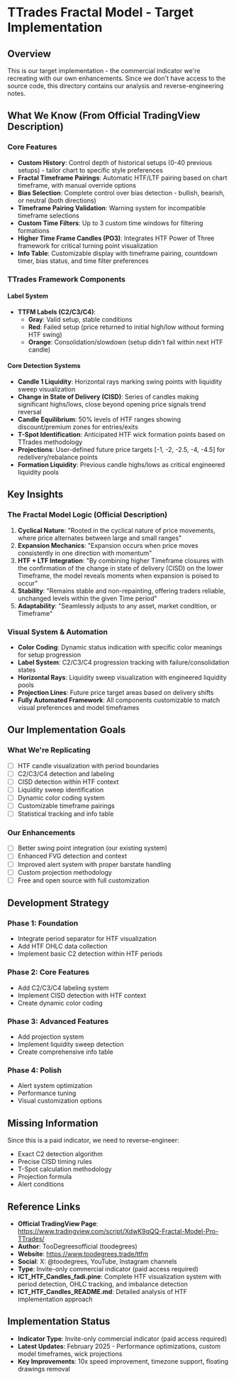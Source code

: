# TTrades Fractal Model - Target Implementation

## Overview
This is our target implementation - the commercial indicator we're recreating with our own enhancements. Since we don't have access to the source code, this directory contains our analysis and reverse-engineering notes.

## What We Know (From Official TradingView Description)

### Core Features
- **Custom History**: Control depth of historical setups (0-40 previous setups) - tailor chart to specific style preferences
- **Fractal Timeframe Pairings**: Automatic HTF/LTF pairing based on chart timeframe, with manual override options
- **Bias Selection**: Complete control over bias detection - bullish, bearish, or neutral (both directions)
- **Timeframe Pairing Validation**: Warning system for incompatible timeframe selections
- **Custom Time Filters**: Up to 3 custom time windows for filtering formations
- **Higher Time Frame Candles (PO3)**: Integrates HTF Power of Three framework for critical turning point visualization
- **Info Table**: Customizable display with timeframe pairing, countdown timer, bias status, and time filter preferences

### TTrades Framework Components

#### Label System
- **TTFM Labels (C2/C3/C4)**: 
  - **Gray**: Valid setup, stable conditions
  - **Red**: Failed setup (price returned to initial high/low without forming HTF swing)
  - **Orange**: Consolidation/slowdown (setup didn't fail within next HTF candle)

#### Core Detection Systems
- **Candle 1 Liquidity**: Horizontal rays marking swing points with liquidity sweep visualization
- **Change in State of Delivery (CISD)**: Series of candles making significant highs/lows, close beyond opening price signals trend reversal
- **Candle Equilibrium**: 50% levels of HTF ranges showing discount/premium zones for entries/exits
- **T-Spot Identification**: Anticipated HTF wick formation points based on TTrades methodology
- **Projections**: User-defined future price targets [-1, -2, -2.5, -4, -4.5] for redelivery/rebalance points
- **Formation Liquidity**: Previous candle highs/lows as critical engineered liquidity pools

## Key Insights

### The Fractal Model Logic (Official Description)
1. **Cyclical Nature**: "Rooted in the cyclical nature of price movements, where price alternates between large and small ranges"
2. **Expansion Mechanics**: "Expansion occurs when price moves consistently in one direction with momentum"
3. **HTF + LTF Integration**: "By combining higher Timeframe closures with the confirmation of the change in state of delivery (CISD) on the lower Timeframe, the model reveals moments when expansion is poised to occur"
4. **Stability**: "Remains stable and non-repainting, offering traders reliable, unchanged levels within the given Time period"
5. **Adaptability**: "Seamlessly adjusts to any asset, market condition, or Timeframe"

### Visual System & Automation
- **Color Coding**: Dynamic status indication with specific color meanings for setup progression
- **Label System**: C2/C3/C4 progression tracking with failure/consolidation states
- **Horizontal Rays**: Liquidity sweep visualization with engineered liquidity pools
- **Projection Lines**: Future price target areas based on delivery shifts
- **Fully Automated Framework**: All components customizable to match visual preferences and model timeframes

## Our Implementation Goals

### What We're Replicating
- [ ] HTF candle visualization with period boundaries
- [ ] C2/C3/C4 detection and labeling
- [ ] CISD detection within HTF context
- [ ] Liquidity sweep identification
- [ ] Dynamic color coding system
- [ ] Customizable timeframe pairings
- [ ] Statistical tracking and info table

### Our Enhancements
- [ ] Better swing point integration (our existing system)
- [ ] Enhanced FVG detection and context
- [ ] Improved alert system with proper barstate handling
- [ ] Custom projection methodology
- [ ] Free and open source with full customization

## Development Strategy

### Phase 1: Foundation
- Integrate period separator for HTF visualization
- Add HTF OHLC data collection
- Implement basic C2 detection within HTF periods

### Phase 2: Core Features
- Add C2/C3/C4 labeling system
- Implement CISD detection with HTF context
- Create dynamic color coding

### Phase 3: Advanced Features
- Add projection system
- Implement liquidity sweep detection
- Create comprehensive info table

### Phase 4: Polish
- Alert system optimization
- Performance tuning
- Visual customization options

## Missing Information
Since this is a paid indicator, we need to reverse-engineer:
- Exact C2 detection algorithm
- Precise CISD timing rules
- T-Spot calculation methodology
- Projection formula
- Alert conditions

## Reference Links
- **Official TradingView Page**: https://www.tradingview.com/script/XdwK9qQQ-Fractal-Model-Pro-TTrades/
- **Author**: TooDegreesofficial (toodegrees) 
- **Website**: https://www.toodegrees.trade/ttfm
- **Social**: X: @toodegrees, YouTube, Instagram channels
- **Type**: Invite-only commercial indicator (paid access required)
- **ICT_HTF_Candles_fadi.pine**: Complete HTF visualization system with period detection, OHLC tracking, and imbalance detection
- **ICT_HTF_Candles_README.md**: Detailed analysis of HTF implementation approach

## Implementation Status
- **Indicator Type**: Invite-only commercial indicator (paid access required)
- **Latest Updates**: February 2025 - Performance optimizations, custom model timeframes, wick projections
- **Key Improvements**: 10x speed improvement, timezone support, floating drawings removal
